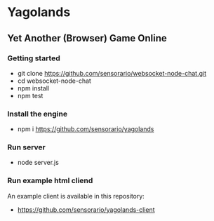 # Yagolands

## Yet Another (Browser) Game Online

### Getting started

 - git clone https://github.com/sensorario/websocket-node-chat.git
 - cd websocket-node-chat
 - npm install
 - npm test

### Install the engine

 - npm i https://github.com/sensorario/yagolands

### Run server

 - node server.js

### Run example html cliend

An example client is available in this repository:

 - https://github.com/sensorario/yagolands-client
